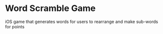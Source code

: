 # Word Scramble Game
iOS game that generates words for users to rearrange and make sub-words for points
